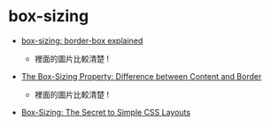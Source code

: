 # box-sizing


- [box-sizing: border-box explained](https://www.abeautifulsite.net/posts/box-sizing-border-box-explained/)
  - 裡面的圖片比較清楚 !

- [The Box-Sizing Property: Difference between Content and Border](https://www.binvisions.com/articles/box-sizing-property-difference-content-border/)
    - 裡面的圖片比較清楚 !


- [Box-Sizing: The Secret to Simple CSS Layouts](https://blog.teamtreehouse.com/box-sizing-secret-simple-css-layouts)